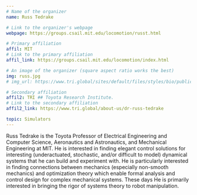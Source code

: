 ```yaml
---
# Name of the organizer
name: Russ Tedrake

# Link to the organizer's webpage
webpage: https://groups.csail.mit.edu/locomotion/russt.html

# Primary affiliation
affil: MIT
# Link to the primary affiliation
affil_link: https://groups.csail.mit.edu/locomotion/index.html

# An image of the organizer (square aspect ratio works the best)
img: russ.jpg
# img_url: https://www.tri.global/sites/default/files/styles/bio/public/2022-02/DrRuss_Tedrake.jpg?itok=o3ZI6pUB

# Secondary affiliation
affil2: TRI ## Toyota Research Institute.
# Link to the secondary affiliation
affil2_link: https://www.tri.global/about-us/dr-russ-tedrake

topic: Simulators
---
```


<!-- Whatever you write below will show up as the speaker's bio -->

Russ Tedrake is the Toyota Professor of Electrical Engineering and Computer Science, Aeronautics and Astronautics, and Mechanical Engineering at MIT. He is interested in finding elegant control solutions for interesting (underactuated, stochastic, and/or difficult to model) dynamical systems that he can build and experiment with. He is particularly interested in finding connections between mechanics (especially non-smooth mechanics) and optimization theory which enable formal analysis and control design for complex mechanical systems. These days He is primarily interested in bringing the rigor of systems theory to robot manipulation.
